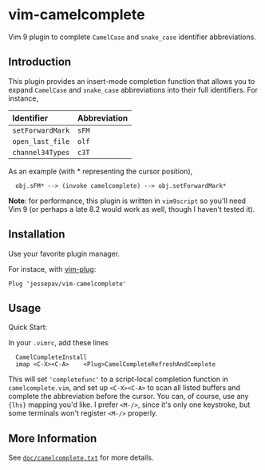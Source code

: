 # vim-camelcomplete

Vim 9 plugin to complete `CamelCase` and `snake_case` identifier abbreviations.

## Introduction

This plugin provides an insert-mode completion function that allows you to expand
`CamelCase` and `snake_case` abbreviations into their full identifiers.  For instance,

| Identifier       | Abbreviation |
| :--------------- | :----------- |
| `setForwardMark` | `sFM`        |
| `open_last_file` | `olf`        |
| `channel34Types` | `c3T`        |

As an example (with \* representing the cursor position),

```
  obj.sFM* --> (invoke camelcomplete) --> obj.setForwardMark*
```

**Note**: for performance, this plugin is written in `vim9script` so you'll need
Vim 9 (or perhaps a late 8.2 would work as well, though I haven't tested it).

## Installation

Use your favorite plugin manager.

For instace, with [vim-plug](https://github.com/junegunn/vim-plug):

```vim
Plug 'jessepav/vim-camelcomplete'
```

## Usage

Quick Start:

In your `.vimrc`, add these lines

```
  CamelCompleteInstall
  imap <C-X><C-A>    <Plug>CamelCompleteRefreshAndComplete
```

This will set `'completefunc'` to a script-local completion function in
`camelcomplete.vim`, and set up `<C-X><C-A>` to scan all listed buffers and complete the
abbreviation before the cursor. You can, of course, use any `{lhs}` mapping you'd like. I
prefer `<M-/>`, since it's only one keystroke, but some terminals won't register `<M-/>`
properly.

## More Information

See [`doc/camelcomplete.txt`](https://github.com/jessepav/vim-camelcomplete/blob/master/doc/camelcomplete.txt)
for more details.
